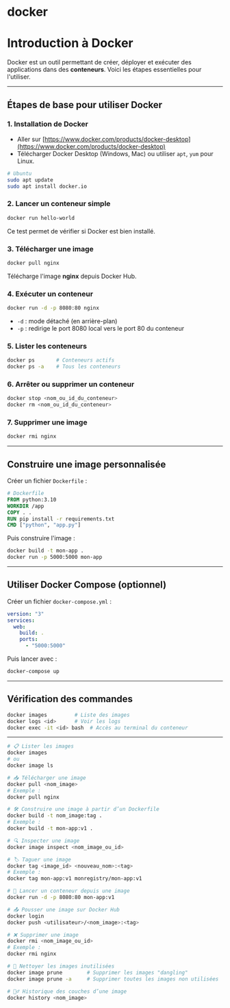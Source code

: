 # docker

#  Introduction à Docker

Docker est un outil permettant de créer, déployer et exécuter des applications dans des **conteneurs**. Voici les étapes essentielles pour l'utiliser.

---

##  Étapes de base pour utiliser Docker

### 1. Installation de Docker

- Aller sur [https://www.docker.com/products/docker-desktop](https://www.docker.com/products/docker-desktop)
- Télécharger Docker Desktop (Windows, Mac) ou utiliser `apt`, `yum` pour Linux.

```bash
# Ubuntu
sudo apt update
sudo apt install docker.io
```

### 2.  Lancer un conteneur simple

```bash
docker run hello-world
```

Ce test permet de vérifier si Docker est bien installé.

### 3.  Télécharger une image

```bash
docker pull nginx
```

Télécharge l'image **nginx** depuis Docker Hub.

### 4.  Exécuter un conteneur

```bash
docker run -d -p 8080:80 nginx
```

- `-d` : mode détaché (en arrière-plan)
- `-p` : redirige le port 8080 local vers le port 80 du conteneur

### 5.  Lister les conteneurs

```bash
docker ps       # Conteneurs actifs
docker ps -a    # Tous les conteneurs
```

### 6.  Arrêter ou supprimer un conteneur

```bash
docker stop <nom_ou_id_du_conteneur>
docker rm <nom_ou_id_du_conteneur>
```

### 7.  Supprimer une image

```bash
docker rmi nginx
```

---

##  Construire une image personnalisée

Créer un fichier `Dockerfile` :

```Dockerfile
# Dockerfile
FROM python:3.10
WORKDIR /app
COPY . .
RUN pip install -r requirements.txt
CMD ["python", "app.py"]
```

Puis construire l'image :

```bash
docker build -t mon-app .
docker run -p 5000:5000 mon-app
```

---

##  Utiliser Docker Compose (optionnel)

Créer un fichier `docker-compose.yml` :

```yaml
version: "3"
services:
  web:
    build: .
    ports:
      - "5000:5000"
```

Puis lancer avec :

```bash
docker-compose up
```

---

##  Vérification des commandes 

```bash
docker images         # Liste des images
docker logs <id>      # Voir les logs
docker exec -it <id> bash  # Accès au terminal du conteneur
```

---

```bash
# 📋 Lister les images
docker images
# ou
docker image ls

# 📥 Télécharger une image
docker pull <nom_image>
# Exemple :
docker pull nginx

# 🛠️ Construire une image à partir d’un Dockerfile
docker build -t nom_image:tag .
# Exemple :
docker build -t mon-app:v1 .

# 🔍 Inspecter une image
docker image inspect <nom_image_ou_id>

# 🏷️ Taguer une image
docker tag <image_id> <nouveau_nom>:<tag>
# Exemple :
docker tag mon-app:v1 monregistry/mon-app:v1

# 🚀 Lancer un conteneur depuis une image
docker run -d -p 8080:80 mon-app:v1

# 📤 Pousser une image sur Docker Hub
docker login
docker push <utilisateur>/<nom_image>:<tag>

# ❌ Supprimer une image
docker rmi <nom_image_ou_id>
# Exemple :
docker rmi nginx

# 🧹 Nettoyer les images inutilisées
docker image prune        # Supprimer les images "dangling"
docker image prune -a     # Supprimer toutes les images non utilisées

# 🕵️‍♂️ Historique des couches d’une image
docker history <nom_image>
```


